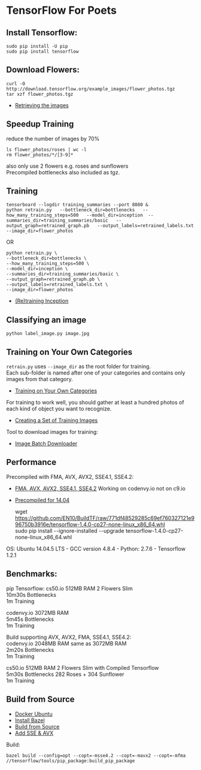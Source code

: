 # TensorFlow For Poets

## Install Tensorflow:

    sudo pip install -U pip  
    sudo pip install tensorflow 

## Download Flowers:

    curl -O http://download.tensorflow.org/example_images/flower_photos.tgz
    tar xzf flower_photos.tgz

* [Retrieving the images](https://codelabs.developers.google.com/codelabs/tensorflow-for-poets/#3)  

## Speedup Training 
reduce the number of images by 70%    

    ls flower_photos/roses | wc -l
    rm flower_photos/*/[3-9]*
also only use 2 flowers e.g. roses and sunflowers  
Precompiled bottlenecks also included as tgz.

## Training

    tensorboard --logdir training_summaries --port 8080 &
    python retrain.py   --bottleneck_dir=bottlenecks   --how_many_training_steps=500   --model_dir=inception  --summaries_dir=training_summaries/basic   --output_graph=retrained_graph.pb   --output_labels=retrained_labels.txt   --image_dir=flower_photos

OR

    python retrain.py \
    --bottleneck_dir=bottlenecks \
    --how_many_training_steps=500 \
    --model_dir=inception \
    --summaries_dir=training_summaries/basic \
    --output_graph=retrained_graph.pb \
    --output_labels=retrained_labels.txt \
    --image_dir=flower_photos

* [(Re)training Inception](https://codelabs.developers.google.com/codelabs/tensorflow-for-poets/#4)  

## Classifying an image

    python label_image.py image.jpg 

## Training on Your Own Categories

`retrain.py` uses `--image_dir` as the root folder for training.  
Each sub-folder is named after one of your categories and contains only images from that category.  
* [Training on Your Own Categories](https://codelabs.developers.google.com/codelabs/tensorflow-for-poets/#7)  

For training to work well, you should gather at least a hundred photos of each kind of object you want to recognize.  
* [Creating a Set of Training Images](https://www.tensorflow.org/tutorials/image_retraining#creating_a_set_of_training_images)  

Tool to download images for training:
* [Image Batch Downloader](https://chrome.google.com/webstore/detail/fatkun-batch-download-ima/nnjjahlikiabnchcpehcpkdeckfgnohf?hl=en)

## Performance
Precompiled with FMA, AVX, AVX2, SSE4.1, SSE4.2:  
* [FMA, AVX, AVX2, SSE4.1, SSE4.2](https://github.com/lakshayg/tensorflow-build) Working on codenvy.io not on c9.io  
* [Precompiled for 14.04](https://github.com/EN10/KerasCIFAR#performance)



    wget https://github.com/EN10/BuildTF/raw/771df48529285c69ef760327121e996750b3916e/tensorflow-1.4.0-cp27-none-linux_x86_64.whl    
    sudo pip install --ignore-installed --upgrade tensorflow-1.4.0-cp27-none-linux_x86_64.whl
    
OS: Ubuntu 14.04.5 LTS - GCC version 4.8.4 - Python: 2.7.6 - Tensorflow 1.2.1

## Benchmarks:  
pip Tensorflow:
cs50.io     512MB RAM   2 Flowers Slim     
10m30s  Bottlenecks  
1m      Training    

codenvy.io  3072MB RAM  
5m45s   Bottlenecks  
1m      Training    

Build supporting AVX, AVX2, FMA, SSE4.1, SSE4.2:  
codenvy.io  2048MB RAM  same as 3072MB RAM  
2m20s   Bottlenecks  
1m      Training 

cs50.io     512MB RAM   2 Flowers Slim with Compiled Tensorflow  
5m30s  Bottlenecks  282 Roses + 304 Sunflower  
1m      Training    

## Build from Source
* [Docker Ubuntu](https://hub.docker.com/_/ubuntu/)
* [Install Bazel](https://docs.bazel.build/versions/master/install-ubuntu.html#install-with-installer-ubuntu)
* [Build from Source](https://www.tensorflow.org/install/install_sources#clone_the_tensorflow_repository)
* [Add SSE & AVX](https://stackoverflow.com/questions/41293077/how-to-compile-tensorflow-with-sse4-2-and-avx-instructions)

Build:

    bazel build --config=opt --copt=-msse4.2 --copt=-mavx2 --copt=-mfma //tensorflow/tools/pip_package:build_pip_package